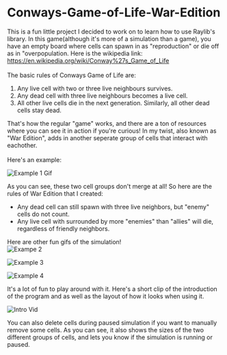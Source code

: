 # Conways-Game-of-Life-War-Edition
This is a fun little project I decided to work on to learn how to use Raylib's library. In this game(although it's more of a simulation than a game), you have an empty board where cells can spawn in as "reproduction" or die off as in "overpopulation.
Here is the wikipedia link: https://en.wikipedia.org/wiki/Conway%27s_Game_of_Life
\
\
The basic rules of Conways Game of Life are:
1. Any live cell with two or three live neighbours survives.
2. Any dead cell with three live neighbours becomes a live cell.
3. All other live cells die in the next generation. Similarly, all other dead cells stay dead.

That's how the regular "game" works, and there are a ton of resources where you can see it in action if you're curious! In my twist, also known as "War Edition", adds in another seperate group of cells that interact with eachother.\
\
Here's an example:

![Example 1 Gif](https://user-images.githubusercontent.com/111163384/185544739-71635fb8-2a15-4050-a1c1-0260bc44c579.gif)

As you can see, these two cell groups don't merge at all! So here are the rules of War Edition that I created:
- Any dead cell can still spawn with three live neighbors, but "enemy" cells do not count.
- Any live cell with surrounded by more "enemies" than "allies" will die, regardless of friendly neighbors.

Here are other fun gifs of the simulation!\
![Exampe 2](https://user-images.githubusercontent.com/111163384/185546711-aea5f25e-9d35-4527-a22e-dd4f6cc45bee.gif)

![Example 3](https://user-images.githubusercontent.com/111163384/185547413-6b15ffcd-7d16-458e-b8cc-509a5cb9d7b8.gif)

![Example 4](https://user-images.githubusercontent.com/111163384/185547582-f9a7f172-b824-412a-913a-9703128fc79e.gif)

It's a lot of fun to play around with it. Here's a short clip of the introduction of the program and as well as the layout of how it looks when using it.

![Intro Vid](https://user-images.githubusercontent.com/111163384/185553411-f76d7a0f-de97-483a-8daf-64212918bc54.gif)

You can also delete cells during paused simulation if you want to manually remove some cells. As you can see, it also shows the sizes of the two different groups of cells, and lets you know if the simulation is running or paused.



